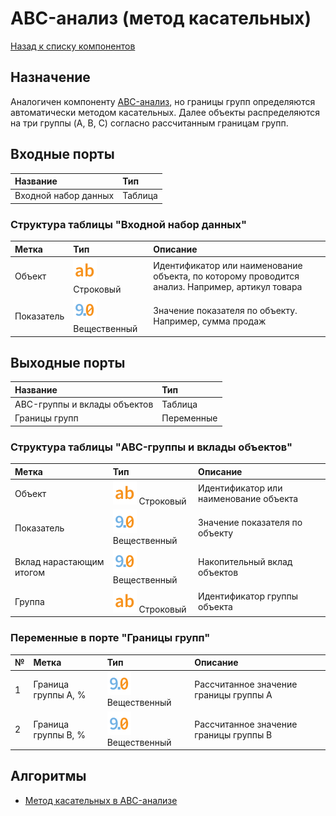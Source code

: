 # ABC-анализ (метод касательных)

[Назад к списку компонентов](../README.md)

## Назначение

Аналогичен компоненту [ABC-анализ](../lml-abc-analysis/README.md), но границы групп определяются автоматически методом касательных.
Далее объекты распределяются на три группы (A, B, C) согласно рассчитанным границам групп.

## Входные порты

| Название             | Тип     |
|:---------------------|:--------|
| Входной набор данных | Таблица |

### Структура таблицы "Входной набор данных"

| Метка      | Тип                                    | Описание                                                                                         |
|:-----------|:---------------------------------------|:-------------------------------------------------------------------------------------------------|
| Объект     | ![](./img/string.svg) Строковый        | Идентификатор или наименование объекта, по которому проводится анализ. Например, артикул товара  |
| Показатель | ![](./img/realnumber.svg) Вещественный | Значение показателя по объекту. Например, сумма продаж                                           |

## Выходные порты

| Название                     | Тип        |
|:-----------------------------|:-----------|
| ABC-группы и вклады объектов | Таблица    |
| Границы групп                | Переменные |

### Структура таблицы "ABC-группы и вклады объектов"

| Метка                    | Тип                                    | Описание                                 |
|:-------------------------|:---------------------------------------|:-----------------------------------------|
| Объект                   | ![](./img/string.svg) Строковый        | Идентификатор или наименование объекта   |
| Показатель               | ![](./img/realnumber.svg) Вещественный | Значение показателя по объекту           |
| Вклад нарастающим итогом | ![](./img/realnumber.svg) Вещественный | Накопительный вклад объектов             |
| Группа                   | ![](./img/string.svg) Строковый        | Идентификатор группы объекта             |

### Переменные в порте "Границы групп"

| № | Метка               | Тип                                    | Описание                               |
|:--|:--------------------|:---------------------------------------|:---------------------------------------|
| 1 | Граница группы A, % | ![](./img/realnumber.svg) Вещественный | Рассчитанное значение границы группы A |
| 2 | Граница группы B, % | ![](./img/realnumber.svg) Вещественный | Рассчитанное значение границы группы B |

## Алгоритмы

* [Метод касательных в ABC-анализе](https://basegroup.ru/community/articles/abc-tangent)